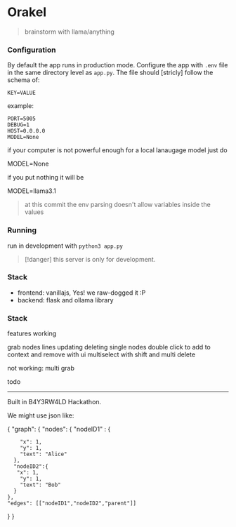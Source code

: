 # Orakel

> brainstorm with llama/anything

### Configuration

By default the app runs in production mode. Configure the app with `.env`
file in the same directory level as `app.py`. The file should [stricly] follow the schema of:

```text
KEY=VALUE
```

example:

```text
PORT=5005
DEBUG=1
HOST=0.0.0.0
MODEL=None
```

if your computer is not powerful enough for a local lanaugage model just do 

MODEL=None 

if you put nothing it will be 

MODEL=llama3.1




> at this commit the env parsing doesn't allow variables inside the values

### Running

run in development with `python3 app.py`

> [!danger] this server is only for development.

### Stack

- frontend: vanillajs, Yes! we raw-dogged it :P
- backend: flask and ollama library



### Stack

features working

grab nodes 
lines updating
deleting single nodes
double click to add to context and remove with ui
multiselect with shift and multi delete


not working:
multi grab



todo


---

Built in B4Y3RW4LD Hackathon.





We might use json like:

{
  "graph": {
    "nodes": {
      "nodeID1" : {

        "x": 1,
        "y": 1,
        "text": "Alice"
      },
      "nodeID2":{
       "x": 1,
        "y": 1,
        "text": "Bob"
      }
    },
    "edges": [["nodeID1","nodeID2","parent"]]
  }
}
